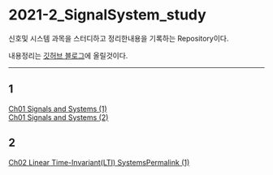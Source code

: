 # 2021-2_SignalSystem_study
신호및 시스템 과목을 스터디하고 정리한내용을 기록하는 Repository이다.  

내용정리는 [깃허브 블로그](https://sanghyunpark01.github.io/)에 올릴것이다.

---
## 1 
[Ch01 Signals and Systems (1)](https://sanghyunpark01.github.io/sigsys_study/Sig&Sys_study-Ch01_1/)  
[Ch01 Signals and Systems (2)](https://sanghyunpark01.github.io/sigsys_study/Sig&Sys_study-Ch01_2/)

## 2
[Ch02 Linear Time-Invariant(LTI) SystemsPermalink (1)](https://sanghyunpark01.github.io/sigsys_study/Sig&Sys_study-Ch02_1/)
